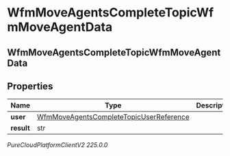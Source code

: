 # WfmMoveAgentsCompleteTopicWfmMoveAgentData

## WfmMoveAgentsCompleteTopicWfmMoveAgentData

## Properties

|Name | Type | Description | Notes|
|------------ | ------------- | ------------- | -------------|
| **user** | [WfmMoveAgentsCompleteTopicUserReference](WfmMoveAgentsCompleteTopicUserReference) |  | [optional] |
| **result** | str |  | [optional] |



_PureCloudPlatformClientV2 225.0.0_
